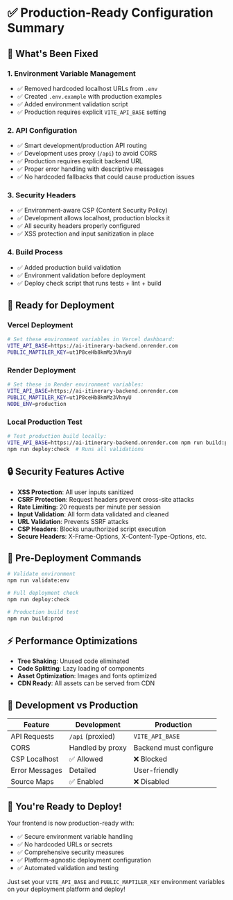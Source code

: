# ✅ Production-Ready Configuration Summary

## 🎯 What's Been Fixed

### 1. **Environment Variable Management**

- ✅ Removed hardcoded localhost URLs from `.env`
- ✅ Created `.env.example` with production examples
- ✅ Added environment validation script
- ✅ Production requires explicit `VITE_API_BASE` setting

### 2. **API Configuration**

- ✅ Smart development/production API routing
- ✅ Development uses proxy (`/api`) to avoid CORS
- ✅ Production requires explicit backend URL
- ✅ Proper error handling with descriptive messages
- ✅ No hardcoded fallbacks that could cause production issues

### 3. **Security Headers**

- ✅ Environment-aware CSP (Content Security Policy)
- ✅ Development allows localhost, production blocks it
- ✅ All security headers properly configured
- ✅ XSS protection and input sanitization in place

### 4. **Build Process**

- ✅ Added production build validation
- ✅ Environment validation before deployment
- ✅ Deploy check script that runs tests + lint + build

## 🚀 Ready for Deployment

### **Vercel Deployment**

```bash
# Set these environment variables in Vercel dashboard:
VITE_API_BASE=https://ai-itinerary-backend.onrender.com
PUBLIC_MAPTILER_KEY=ut1P8ceHb8kmMz3VhnyU
```

### **Render Deployment**

```bash
# Set these in Render environment variables:
VITE_API_BASE=https://ai-itinerary-backend.onrender.com
PUBLIC_MAPTILER_KEY=ut1P8ceHb8kmMz3VhnyU
NODE_ENV=production
```

### **Local Production Test**

```bash
# Test production build locally:
VITE_API_BASE=https://ai-itinerary-backend.onrender.com npm run build:prod
npm run deploy:check  # Runs all validations
```

## 🔒 Security Features Active

- **XSS Protection**: All user inputs sanitized
- **CSRF Protection**: Request headers prevent cross-site attacks
- **Rate Limiting**: 20 requests per minute per session
- **Input Validation**: All form data validated and cleaned
- **URL Validation**: Prevents SSRF attacks
- **CSP Headers**: Blocks unauthorized script execution
- **Secure Headers**: X-Frame-Options, X-Content-Type-Options, etc.

## 🧪 Pre-Deployment Commands

```bash
# Validate environment
npm run validate:env

# Full deployment check
npm run deploy:check

# Production build test
npm run build:prod
```

## ⚡ Performance Optimizations

- **Tree Shaking**: Unused code eliminated
- **Code Splitting**: Lazy loading of components
- **Asset Optimization**: Images and fonts optimized
- **CDN Ready**: All assets can be served from CDN

## 🔧 Development vs Production

| Feature        | Development      | Production             |
| -------------- | ---------------- | ---------------------- |
| API Requests   | `/api` (proxied) | `VITE_API_BASE`        |
| CORS           | Handled by proxy | Backend must configure |
| CSP Localhost  | ✅ Allowed       | ❌ Blocked             |
| Error Messages | Detailed         | User-friendly          |
| Source Maps    | ✅ Enabled       | ❌ Disabled            |

## 🎉 You're Ready to Deploy!

Your frontend is now production-ready with:

- ✅ Secure environment variable handling
- ✅ No hardcoded URLs or secrets
- ✅ Comprehensive security measures
- ✅ Platform-agnostic deployment configuration
- ✅ Automated validation and testing

Just set your `VITE_API_BASE` and `PUBLIC_MAPTILER_KEY` environment variables on your deployment platform and deploy!
